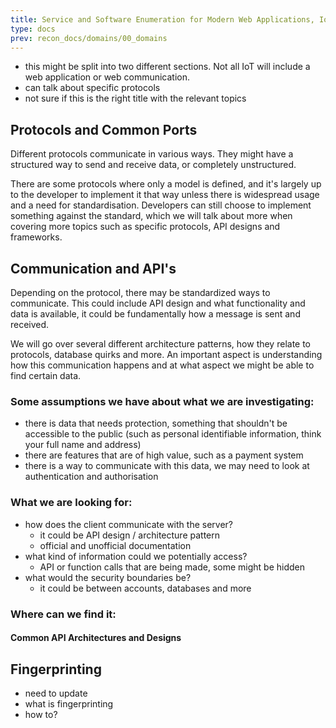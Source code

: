 ```yaml
---
title: Service and Software Enumeration for Modern Web Applications, IoT
type: docs
prev: recon_docs/domains/00_domains
---
```


- this might be split into two different sections. Not all IoT will include a web application or web communication. 
- can talk about specific protocols
- not sure if this is the right title with the relevant topics

## Protocols and Common Ports

Different protocols communicate in various ways. They might have a structured way to send and receive data, or completely unstructured. 

There are some protocols where only a model is defined, and it's largely up to the developer to implement it that way unless there is widespread usage and a need for standardisation. Developers can still choose to implement something against the standard, which we will talk about more when covering more topics such as specific protocols, API designs and frameworks.


## Communication and API's

Depending on the protocol, there may be standardized ways to communicate. This could include API design and what functionality and data is available, it could be fundamentally how a message is sent and received.

We will go over several different architecture patterns, how they relate to protocols, database quirks and more. An important aspect is understanding how this communication happens and at what aspect we might be able to find certain data.

### Some assumptions we have about what we are investigating:

- there is data that needs protection, something that shouldn't be accessible to the public (such as personal identifiable information, think your full name and address)
- there are features that are of high value, such as a payment system
- there is a way to communicate with this data, we may need to look at authentication and authorisation

### What we are looking for:

- how does the client communicate with the server?
    - it could be API design / architecture pattern
    - official and unofficial documentation
- what kind of information could we potentially access?
    - API or function calls that are being made, some might be hidden
- what would the security boundaries be?
    - it could be between accounts, databases and more


### Where can we find it:

#### Common API Architectures and Designs



## Fingerprinting

- need to update
- what is fingerprinting
- how to?